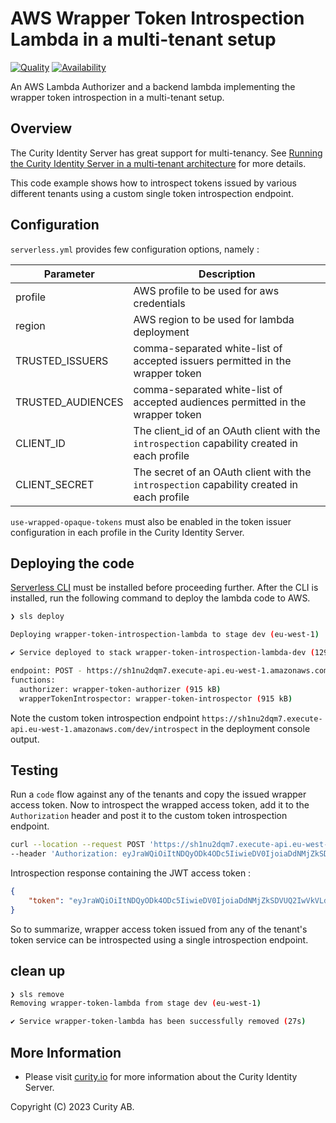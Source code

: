 # AWS Wrapper Token Introspection Lambda in a multi-tenant setup

[![Quality](https://img.shields.io/badge/quality-experiment-red)](https://curity.io/resources/code-examples/status/)
[![Availability](https://img.shields.io/badge/availability-source-blue)](https://curity.io/resources/code-examples/status/)

An AWS Lambda Authorizer and a backend lambda implementing the wrapper token introspection in a multi-tenant setup.

## Overview

The Curity Identity Server has great support for multi-tenancy. See [Running the Curity Identity Server in a multi-tenant architecture](https://curity.io/resources/learn/curity-multitenancy/) for more details.

This code example shows how to introspect tokens issued by various different tenants using a custom single token introspection endpoint.

## Configuration

`serverless.yml` provides few configuration options, namely : 

Parameter | Description |
--------- | ----------- |
profile | AWS profile to be used for aws credentials
region | AWS region to be used for lambda deployment
TRUSTED_ISSUERS | comma-separated white-list of accepted issuers permitted in the wrapper token
TRUSTED_AUDIENCES | comma-separated white-list of accepted audiences permitted in the wrapper token
CLIENT_ID | The client_id of an OAuth client with the `introspection` capability created in each profile
CLIENT_SECRET | The secret of an OAuth client with the `introspection` capability created in each profile

`use-wrapped-opaque-tokens` must also be enabled in the token issuer configuration in each profile in the Curity Identity Server.

## Deploying the code
[Serverless CLI](https://www.serverless.com/framework/docs/getting-started) must be installed before proceeding further. After the CLI is installed, run the following command to deploy the lambda code to AWS.

```bash
❯ sls deploy

Deploying wrapper-token-introspection-lambda to stage dev (eu-west-1)

✔ Service deployed to stack wrapper-token-introspection-lambda-dev (129s)

endpoint: POST - https://sh1nu2dqm7.execute-api.eu-west-1.amazonaws.com/dev/introspect
functions:
  authorizer: wrapper-token-authorizer (915 kB)
  wrapperTokenIntrospector: wrapper-token-introspector (915 kB)
```
Note the custom token introspection endpoint `https://sh1nu2dqm7.execute-api.eu-west-1.amazonaws.com/dev/introspect` in the deployment console output.

## Testing 

Run a `code` flow against any of the tenants and copy the issued wrapper access token. 
Now to introspect the wrapped access token, add it to the `Authorization` header and post it to the custom token introspection endpoint.
```bash
curl --location --request POST 'https://sh1nu2dqm7.execute-api.eu-west-1.amazonaws.com/dev/introspect' \
--header 'Authorization: eyJraWQiOiItNDQyODk4ODc5IiwieDV0IjoiaDdNMjZkSDVUQ2IwVkVLdHpHMkdZWnJrUEw4IiwiYWxnIjoiUlMyNTYifQ.eyJhdWQiOiJjbGllbnQtYnJhbmQyIiwiYXpwIjoiY2xpZW50LWJyYW5kMiIsImlzcyI6Imh0dHBzOi8vMGU1NC0yNDA1LTIwMS01YzBlLTM4MzktYmQ2Mi00ODEzLWU2OTctOGQzMC5pbi5uZ3Jvay5pby9icmFuZDIvb2F1dGgtYW5vbnltb3VzIiwiZXhwIjoxNjcyODU3MDc5LCJpYXQiOjE2NzI4NTM0NzksImp0aSI6IlAkN2VlOGUxMjgtYzlkZS00ZDc1LWFkNGUtNTMwYTBhNTVlMmZmIn0.Xbpk0HnJ1A7Pfn1fv1SUWvVHZSdBU0Zoox6GUEqgxqWcp8poK08AAq4sBqMqrTVh7wA9uZJwvdENNnW_LRzIWQjeriNtfeiZKAKxoz7sp6UYliPsYlxelML-e1_rA2ulBkQ-mJepzyr38F6HRCRA3FZqTpjl8aj8b8HEJ4j9P5rxfPLVnTn9ZdGyrQKyUO55-PYBqfym7oVhllxko40vPaxCHrW4YgeDA581-XRxrqhNFnkbergC8rzH3uAQl5X95Qn2r0EeAXj3EBEGA7Hlf1PMa6hCUtNeLtQsWtxVQw5lzmwbRF2XOeqQ-2RnLfi7cfhSoC1qDrwoRLaPwse8qQ'
```

Introspection response containing the JWT access token : 
```json
{
    "token": "eyJraWQiOiItNDQyODk4ODc5IiwieDV0IjoiaDdNMjZkSDVUQ2IwVkVLdHpHMkdZWnJrUEw4IiwiYWxnIjoiUlMyNTYifQ.eyJqdGkiOiIxYjk3NTk1MC05MDRlLTQ0ZmItYjM2OS0yZTZmMTcwMjc5Y2QiLCJkZWxlZ2F0aW9uSWQiOiI2YWIwNzEzMy1lYWEyLTQ4ODUtOWE3Ni01NjI0Y2Q4MDFjYmYiLCJleHAiOjE2NzI4NTcwNzksIm5iZiI6MTY3Mjg1MzQ3OSwic2NvcGUiOiJvcGVuaWQiLCJpc3MiOiJodHRwczovLzBlNTQtMjQwNS0yMDEtNWMwZS0zODM5LWJkNjItNDgxMy1lNjk3LThkMzAuaW4ubmdyb2suaW8vYnJhbmQyL29hdXRoLWFub255bW91cyIsInN1YiI6InN1cmVuMTAxIiwiYXVkIjoiY2xpZW50LWJyYW5kMiIsImlhdCI6MTY3Mjg1MzQ3OSwicHVycG9zZSI6ImFjY2Vzc190b2tlbiJ9.MrC1HciHxWJYP8oN1hHGTSEbDy2ATmb7AS-1z_gMUhbXJfYg4uD_AQCHbs3XJebyKQujg9h9JNM69EUtxewB5vu8Ankxh24CZXftnVD35w8dPw9rRnvcj57fzCcqgN5zlaccSevqjB1QrK8F9v5pXrZ_UUHLIbOy3zdyfo5nPvvj4vFgtXyM8KCiImXA1GpoXNoWe0s6oCtpBnSmC315vI4zQovlELsNglcv5YYuuIv5VnWXS0IvMh6tFoP7QPXkA7gANeZrH6TOgNJSppbM5rV2jDgc__aEjlX76UzBuU5HTUVzjp4uzVuys-ep5UBsmZ1F6Nzo-vE5Fzc4GdF2Qw"
}
```
So to summarize, wrapper access token issued from any of the tenant's token service can be introspected using a single introspection endpoint.

## clean up 

```bash
❯ sls remove
Removing wrapper-token-lambda from stage dev (eu-west-1)

✔ Service wrapper-token-lambda has been successfully removed (27s)
```

## More Information

* Please visit [curity.io](https://curity.io/) for more information about the Curity Identity Server.

Copyright (C) 2023 Curity AB.
